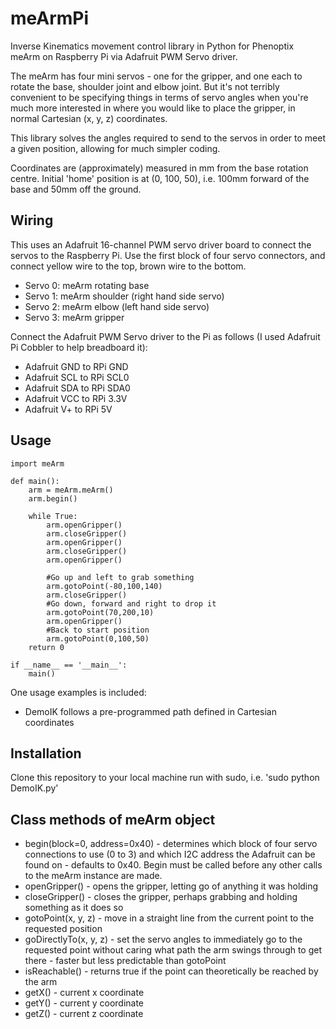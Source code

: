 meArmPi
=======

Inverse Kinematics movement control library in Python for Phenoptix meArm on Raspberry Pi via Adafruit PWM Servo driver.

The meArm has four mini servos - one for the gripper, and one each to rotate the base, shoulder joint and elbow joint. But it's not terribly convenient to be specifying things in terms of servo angles when you're much more interested in where you would like to place the gripper, in normal Cartesian (x, y, z) coordinates.

This library solves the angles required to send to the servos in order to meet a given position, allowing for much simpler coding.

Coordinates are (approximately) measured in mm from the base rotation centre. Initial 'home' position is at (0, 100, 50), i.e. 100mm forward of the base and 50mm off the ground.

Wiring
------

This uses an Adafruit 16-channel PWM servo driver board to connect the servos to the Raspberry Pi.  Use the first block of four servo connectors, and connect yellow wire to the top, brown wire to the bottom.
* Servo 0: meArm rotating base
* Servo 1: meArm shoulder (right hand side servo)
* Servo 2: meArm elbow (left hand side servo)
* Servo 3: meArm gripper

Connect the Adafruit PWM Servo driver to the Pi as follows (I used Adafruit Pi Cobbler to help breadboard it):
* Adafruit GND to RPi GND
* Adafruit SCL to RPi SCL0
* Adafruit SDA to RPi SDA0
* Adafruit VCC to RPi 3.3V
* Adafruit V+ to RPi 5V

Usage
-----

```
import meArm

def main():
	arm = meArm.meArm()
	arm.begin()
	
	while True:
		arm.openGripper()
		arm.closeGripper()
		arm.openGripper()
		arm.closeGripper()
		arm.openGripper()
	
        #Go up and left to grab something
        arm.gotoPoint(-80,100,140) 
        arm.closeGripper()
        #Go down, forward and right to drop it
        arm.gotoPoint(70,200,10)
        arm.openGripper()
        #Back to start position
        arm.gotoPoint(0,100,50)
	return 0

if __name__ == '__main__':
	main()
```

One usage examples is included:
* DemoIK follows a pre-programmed path defined in Cartesian coordinates

Installation
------------
Clone this repository to your local machine
run with sudo, i.e. 'sudo python DemoIK.py'

Class methods of meArm object
-----------------------------
* begin(block=0, address=0x40) - determines which block of four servo connections to use (0 to 3) and which I2C address the Adafruit can be found on - defaults to 0x40.  Begin must be called before any other calls to the meArm instance are made.
* openGripper() - opens the gripper, letting go of anything it was holding
* closeGripper() - closes the gripper, perhaps grabbing and holding something as it does so
* gotoPoint(x, y, z) - move in a straight line from the current point to the requested position
* goDirectlyTo(x, y, z) - set the servo angles to immediately go to the requested point without caring what path the arm swings through to get there - faster but less predictable than gotoPoint
* isReachable() - returns true if the point can theoretically be reached by the arm
* getX() - current x coordinate
* getY() - current y coordinate
* getZ() - current z coordinate
